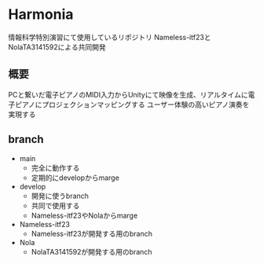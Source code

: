 # Harmonia
情報科学特別演習にて使用しているリポジトリ
Nameless-itf23とNolaTA3141592による共同開発
## 概要
PCと繋いだ電子ピアノのMIDI入力からUnityにて映像を生成、リアルタイムに電子ピアノにプロジェクションマッピングする
ユーザー体験の高いピアノ演奏を実現する
## branch
- main
    - 完全に動作する
    - 定期的にdevelopからmarge
- develop
    - 開発に使うbranch
    - 共同で使用する
    - Nameless-itf23やNolaからmarge
- Nameless-itf23
    - Nameless-itf23が開発する用のbranch
- Nola
    - NolaTA3141592が開発する用のbranch